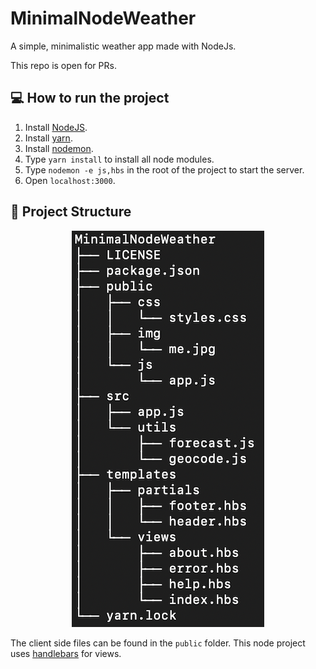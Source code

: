 # MinimalNodeWeather

A simple, minimalistic weather app made with NodeJs. 

This repo is open for PRs. 

## :computer: How to run the project

1. Install [NodeJS](https://nodejs.org/en/download/). 
1. Install [yarn](https://www.npmjs.com/package/yarn).
1. Install [nodemon](https://www.npmjs.com/package/nodemon).
1. Type ```yarn install``` to install all node modules.
1. Type ```nodemon -e js,hbs``` in the root of the project to start the server.
1. Open ```localhost:3000```.

## :file_folder: Project Structure

<p align="center"><img src =".github/images/dir_tree.png" /></p>

The client side files can be found in the ```public``` folder. This node project uses [handlebars](https://www.npmjs.com/package/handlebars) for views.
